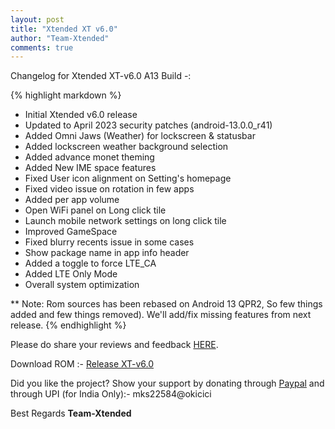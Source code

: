 ```yaml
---
layout: post
title: "Xtended XT v6.0"
author: "Team-Xtended"
comments: true
---
```

Changelog for Xtended XT-v6.0 A13 Build -:

{% highlight markdown %}

* Initial Xtended v6.0 release
* Updated to April 2023 security patches (android-13.0.0_r41)
* Added Omni Jaws (Weather) for lockscreen & statusbar
* Added lockscreen weather background selection
* Added advance monet theming
* Added New IME space features
* Fixed User icon alignment on Setting's homepage
* Fixed video issue on rotation in few apps
* Added per app volume
* Open WiFi panel on Long click tile
* Launch mobile network settings on long click tile
* Improved GameSpace
* Fixed blurry recents issue in some cases
* Show package name in app info header
* Added a toggle to force LTE_CA
* Added LTE Only Mode
* Overall system optimization 

** Note: Rom sources has been rebased on Android 13 QPR2, So few things added and few things removed). We'll add/fix missing features from next release.
{% endhighlight %}

Please do share your reviews and feedback [HERE](https://sourceforge.net/projects/xtended/reviews). 

Download ROM :- [Release XT-v6.0](https://downloads.project-xtended.org/) 

Did you like the project? Show your support by donating through [Paypal](https://www.paypal.me/superdroidbond) and  through UPI (for India Only):- mks22584@okicici

Best Regards
**Team-Xtended**
